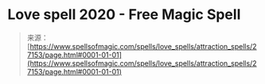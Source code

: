 <!--yml
category: 未分类
date: 2024-06-12 19:15:55
-->

# Love spell 2020 - Free Magic Spell

> 来源：[https://www.spellsofmagic.com/spells/love_spells/attraction_spells/27153/page.html#0001-01-01](https://www.spellsofmagic.com/spells/love_spells/attraction_spells/27153/page.html#0001-01-01)